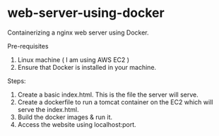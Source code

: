# web-server-using-docker
Containerizing a nginx web server using Docker.

Pre-requisites
1. Linux machine ( I am using AWS EC2 )
2. Ensure that Docker is installed in your machine. 

Steps:
1. Create a basic index.html. This is the file the server will serve.
2. Create a dockerfile to run a tomcat container on the EC2 which will serve the index.html.
3. Build the docker images & run it.
4. Access the website using localhost:port. 
